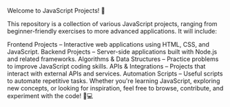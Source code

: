 Welcome to JavaScript Projects! 🚀

This repository is a collection of various JavaScript projects, ranging from beginner-friendly exercises to more advanced applications. It will include:

Frontend Projects – Interactive web applications using HTML, CSS, and JavaScript.
Backend Projects – Server-side applications built with Node.js and related frameworks.
Algorithms & Data Structures – Practice problems to improve JavaScript coding skills.
APIs & Integrations – Projects that interact with external APIs and services.
Automation Scripts – Useful scripts to automate repetitive tasks.
Whether you're learning JavaScript, exploring new concepts, or looking for inspiration, feel free to browse, contribute, and experiment with the code! 🚀💻
